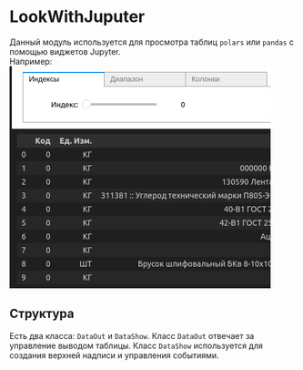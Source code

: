 # LookWithJuputer

Данный модуль используется для просмотра таблиц `polars` или `pandas` с помощью виджетов Jupyter.  
Например:  
![Exemple](./Images/Exemple.png)

## Структура

Есть два класса: `DataOut` и `DataShow`. Класс `DataOut` отвечает за управление выводом таблицы. Класс `DataShow` используется для создания верхней надписи и управления событиями.
